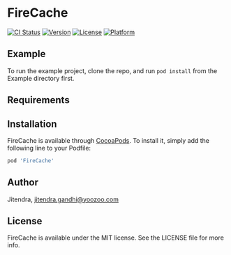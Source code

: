 # FireCache

[![CI Status](https://img.shields.io/travis/Jitendra/FireCache.svg?style=flat)](https://travis-ci.org/Jitendra/FireCache)
[![Version](https://img.shields.io/cocoapods/v/FireCache.svg?style=flat)](https://cocoapods.org/pods/FireCache)
[![License](https://img.shields.io/cocoapods/l/FireCache.svg?style=flat)](https://cocoapods.org/pods/FireCache)
[![Platform](https://img.shields.io/cocoapods/p/FireCache.svg?style=flat)](https://cocoapods.org/pods/FireCache)

## Example

To run the example project, clone the repo, and run `pod install` from the Example directory first.

## Requirements

## Installation

FireCache is available through [CocoaPods](https://cocoapods.org). To install
it, simply add the following line to your Podfile:

```ruby
pod 'FireCache'
```

## Author

Jitendra, jitendra.gandhi@yoozoo.com

## License

FireCache is available under the MIT license. See the LICENSE file for more info.
